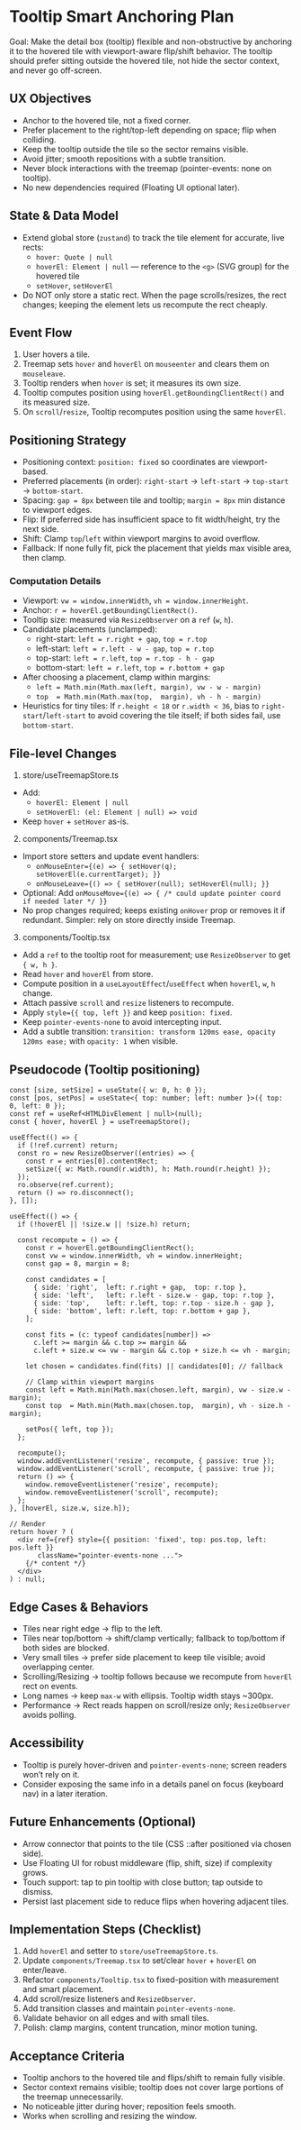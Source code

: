 # Tooltip Smart Anchoring Plan

Goal: Make the detail box (tooltip) flexible and non-obstructive by anchoring it to the hovered tile with viewport-aware flip/shift behavior. The tooltip should prefer sitting outside the hovered tile, not hide the sector context, and never go off-screen.

## UX Objectives
- Anchor to the hovered tile, not a fixed corner.
- Prefer placement to the right/top-left depending on space; flip when colliding.
- Keep the tooltip outside the tile so the sector remains visible.
- Avoid jitter; smooth repositions with a subtle transition.
- Never block interactions with the treemap (pointer-events: none on tooltip).
- No new dependencies required (Floating UI optional later).

## State & Data Model
- Extend global store (`zustand`) to track the tile element for accurate, live rects:
  - `hover: Quote | null`
  - `hoverEl: Element | null` — reference to the `<g>` (SVG group) for the hovered tile
  - `setHover`, `setHoverEl`
- Do NOT only store a static rect. When the page scrolls/resizes, the rect changes; keeping the element lets us recompute the rect cheaply.

## Event Flow
1. User hovers a tile.
2. Treemap sets `hover` and `hoverEl` on `mouseenter` and clears them on `mouseleave`.
3. Tooltip renders when `hover` is set; it measures its own size.
4. Tooltip computes position using `hoverEl.getBoundingClientRect()` and its measured size.
5. On `scroll`/`resize`, Tooltip recomputes position using the same `hoverEl`.

## Positioning Strategy
- Positioning context: `position: fixed` so coordinates are viewport-based.
- Preferred placements (in order): `right-start` → `left-start` → `top-start` → `bottom-start`.
- Spacing: `gap = 8px` between tile and tooltip; `margin = 8px` min distance to viewport edges.
- Flip: If preferred side has insufficient space to fit width/height, try the next side.
- Shift: Clamp `top`/`left` within viewport margins to avoid overflow.
- Fallback: If none fully fit, pick the placement that yields max visible area, then clamp.

### Computation Details
- Viewport: `vw = window.innerWidth`, `vh = window.innerHeight`.
- Anchor: `r = hoverEl.getBoundingClientRect()`.
- Tooltip size: measured via `ResizeObserver` on a `ref` (`w`, `h`).
- Candidate placements (unclamped):
  - right-start: `left = r.right + gap`, `top = r.top`
  - left-start: `left = r.left - w - gap`, `top = r.top`
  - top-start: `left = r.left`, `top = r.top - h - gap`
  - bottom-start: `left = r.left`, `top = r.bottom + gap`
- After choosing a placement, clamp within margins:
  - `left = Math.min(Math.max(left, margin), vw - w - margin)`
  - `top  = Math.min(Math.max(top,  margin), vh - h - margin)`
- Heuristics for tiny tiles: If `r.height < 18` or `r.width < 36`, bias to `right-start`/`left-start` to avoid covering the tile itself; if both sides fail, use `bottom-start`.

## File-level Changes

1) store/useTreemapStore.ts
- Add:
  - `hoverEl: Element | null`
  - `setHoverEl: (el: Element | null) => void`
- Keep `hover` + `setHover` as-is.

2) components/Treemap.tsx
- Import store setters and update event handlers:
  - `onMouseEnter={(e) => { setHover(q); setHoverEl(e.currentTarget); }}`
  - `onMouseLeave={() => { setHover(null); setHoverEl(null); }}`
- Optional: Add `onMouseMove={(e) => { /* could update pointer coord if needed later */ }}`
- No prop changes required; keeps existing `onHover` prop or removes it if redundant. Simpler: rely on store directly inside Treemap.

3) components/Tooltip.tsx
- Add a `ref` to the tooltip root for measurement; use `ResizeObserver` to get `{ w, h }`.
- Read `hover` and `hoverEl` from store.
- Compute position in a `useLayoutEffect`/`useEffect` when `hoverEl`, `w`, `h` change.
- Attach passive `scroll` and `resize` listeners to recompute.
- Apply `style={{ top, left }}` and keep `position: fixed`.
- Keep `pointer-events-none` to avoid intercepting input.
- Add a subtle transition: `transition: transform 120ms ease, opacity 120ms ease;` with `opacity: 1` when visible.

## Pseudocode (Tooltip positioning)
```tsx
const [size, setSize] = useState({ w: 0, h: 0 });
const [pos, setPos] = useState<{ top: number; left: number }>({ top: 0, left: 0 });
const ref = useRef<HTMLDivElement | null>(null);
const { hover, hoverEl } = useTreemapStore();

useEffect(() => {
  if (!ref.current) return;
  const ro = new ResizeObserver((entries) => {
    const r = entries[0].contentRect;
    setSize({ w: Math.round(r.width), h: Math.round(r.height) });
  });
  ro.observe(ref.current);
  return () => ro.disconnect();
}, []);

useEffect(() => {
  if (!hoverEl || !size.w || !size.h) return;

  const recompute = () => {
    const r = hoverEl.getBoundingClientRect();
    const vw = window.innerWidth, vh = window.innerHeight;
    const gap = 8, margin = 8;

    const candidates = [
      { side: 'right',  left: r.right + gap,  top: r.top },
      { side: 'left',   left: r.left - size.w - gap, top: r.top },
      { side: 'top',    left: r.left, top: r.top - size.h - gap },
      { side: 'bottom', left: r.left, top: r.bottom + gap },
    ];

    const fits = (c: typeof candidates[number]) =>
      c.left >= margin && c.top >= margin &&
      c.left + size.w <= vw - margin && c.top + size.h <= vh - margin;

    let chosen = candidates.find(fits) || candidates[0]; // fallback

    // Clamp within viewport margins
    const left = Math.min(Math.max(chosen.left, margin), vw - size.w - margin);
    const top  = Math.min(Math.max(chosen.top,  margin), vh - size.h - margin);

    setPos({ left, top });
  };

  recompute();
  window.addEventListener('resize', recompute, { passive: true });
  window.addEventListener('scroll', recompute, { passive: true });
  return () => {
    window.removeEventListener('resize', recompute);
    window.removeEventListener('scroll', recompute);
  };
}, [hoverEl, size.w, size.h]);

// Render
return hover ? (
  <div ref={ref} style={{ position: 'fixed', top: pos.top, left: pos.left }}
       className="pointer-events-none ...">
    {/* content */}
  </div>
) : null;
```

## Edge Cases & Behaviors
- Tiles near right edge → flip to the left.
- Tiles near top/bottom → shift/clamp vertically; fallback to top/bottom if both sides are blocked.
- Very small tiles → prefer side placement to keep tile visible; avoid overlapping center.
- Scrolling/Resizing → tooltip follows because we recompute from `hoverEl` rect on events.
- Long names → keep `max-w` with ellipsis. Tooltip width stays ~300px.
- Performance → Rect reads happen on scroll/resize only; `ResizeObserver` avoids polling.

## Accessibility
- Tooltip is purely hover-driven and `pointer-events-none`; screen readers won’t rely on it.
- Consider exposing the same info in a details panel on focus (keyboard nav) in a later iteration.

## Future Enhancements (Optional)
- Arrow connector that points to the tile (CSS ::after positioned via chosen side).
- Use Floating UI for robust middleware (flip, shift, size) if complexity grows.
- Touch support: tap to pin tooltip with close button; tap outside to dismiss.
- Persist last placement side to reduce flips when hovering adjacent tiles.

## Implementation Steps (Checklist)
1. Add `hoverEl` and setter to `store/useTreemapStore.ts`.
2. Update `components/Treemap.tsx` to set/clear `hover` + `hoverEl` on enter/leave.
3. Refactor `components/Tooltip.tsx` to fixed-position with measurement and smart placement.
4. Add scroll/resize listeners and `ResizeObserver`.
5. Add transition classes and maintain `pointer-events-none`.
6. Validate behavior on all edges and with small tiles.
7. Polish: clamp margins, content truncation, minor motion tuning.

## Acceptance Criteria
- Tooltip anchors to the hovered tile and flips/shift to remain fully visible.
- Sector context remains visible; tooltip does not cover large portions of the treemap unnecessarily.
- No noticeable jitter during hover; reposition feels smooth.
- Works when scrolling and resizing the window.
